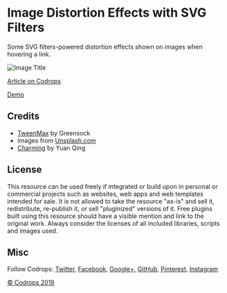 # Image Distortion Effects with SVG Filters

Some SVG filters-powered distortion effects shown on images when hovering a link.

![Image Title](https://tympanus.net/codrops/wp-content/uploads/2019/03/SVGFilterHover01.2019-03-12-17_25_08.gif)

[Article on Codrops](https://tympanus.net/codrops/?p=38971)

[Demo](http://tympanus.net/Development/SVGImageHover/)

## Credits

- [TweenMax](https://greensock.com/tweenmax) by Greensock
- Images from [Unsplash.com](https://unsplash.com/)
- [Charming](https://github.com/yuanqing/charming) by Yuan Qing

## License
This resource can be used freely if integrated or build upon in personal or commercial projects such as websites, web apps and web templates intended for sale. It is not allowed to take the resource "as-is" and sell it, redistribute, re-publish it, or sell "pluginized" versions of it. Free plugins built using this resource should have a visible mention and link to the original work. Always consider the licenses of all included libraries, scripts and images used.

## Misc

Follow Codrops: [Twitter](http://www.twitter.com/codrops), [Facebook](http://www.facebook.com/codrops), [Google+](https://plus.google.com/101095823814290637419), [GitHub](https://github.com/codrops), [Pinterest](http://www.pinterest.com/codrops/), [Instagram](https://www.instagram.com/codropsss/)


[© Codrops 2019](http://www.codrops.com)






